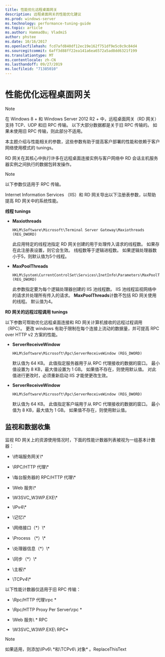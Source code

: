 ```yaml
---
title: 性能优化远程桌面网关
description: 远程桌面网关的性能优化建议
ms.prod: windows-server
ms.technology: performance-tuning-guide
ms.topic: article
ms.author: HammadBu; VladmiS
author: phstee
ms.date: 10/16/2017
ms.openlocfilehash: fcd7afd840df12ec19e162f751df9e5c0c9c84d4
ms.sourcegitcommit: 6aff3d88ff22ea141a6ea6572a5ad8dd6321f199
ms.translationtype: MT
ms.contentlocale: zh-CN
ms.lasthandoff: 09/27/2019
ms.locfileid: "71385010"
---
```

# <a name="performance-tuning-remote-desktop-gateways"></a>性能优化远程桌面网关

> [!NOTE]
> 在 Windows 8 + 和 Windows Server 2012 R2 + 中，远程桌面网关（RD 网关）支持 TCP、UDP 和旧 RPC 传输。 以下大部分数据都是关于旧 RPC 传输的。 如果未使用旧 RPC 传输，则此部分不适用。

本主题介绍与性能相关的参数，这些参数有助于提高客户部署的性能和依赖于客户网络使用模式的 tunings。

RD 网关在其核心中执行许多在远程桌面连接实例与客户网络中 RD 会话主机服务器实例之间执行的数据包转发操作。

> [!NOTE]
> 以下参数仅适用于 RPC 传输。

Internet Information Services （IIS）和 RD 网关导出以下注册表参数，以帮助提高 RD 网关中的系统性能。

**线程 tunings**

-   **Maxiothreads**

    ``` syntax
    HKLM\Software\Microsoft\Terminal Server Gateway\Maxiothreads (REG_DWORD)
    ```

    此应用特定的线程池指定 RD 网关创建的用于处理传入请求的线程数。 如果存在此注册表设置，则它会生效。 线程数等于逻辑进程数。 如果逻辑处理器数小于5，则默认值为5个线程。

-   **MaxPoolThreads**

    ``` syntax
    HKLM\System\CurrentControlSet\Services\InetInfo\Parameters\MaxPoolThreads (REG_DWORD)
    ```

    此参数指定要为每个逻辑处理器创建的 IIS 池线程数。 IIS 池线程监视网络中的请求并处理所有传入的请求。 **MaxPoolThreads**计数不包括 RD 网关使用的线程。 默认值为4。

**RD 网关的远程过程调用 tunings**

以下参数可帮助优化远程桌面连接和 RD 网关计算机接收的远程过程调用（RPC）。 更改 windows 有助于限制在每个连接上流动的数据量，并可提高 RPC over HTTP v2 方案的性能。

-   **ServerReceiveWindow**

    ``` syntax
    HKLM\Software\Microsoft\Rpc\ServerReceiveWindow (REG_DWORD)
    ```

    默认值为 64 KB。 此值指定服务器用于从 RPC 代理接收的数据的窗口。 最小值设置为 8 KB，最大值设置为 1 GB。 如果值不存在，则使用默认值。 对此值进行更改时，必须重新启动 IIS 才能使更改生效。

-   **ServerReceiveWindow**

    ``` syntax
    HKLM\Software\Microsoft\Rpc\ServerReceiveWindow (REG_DWORD)
    ```

    默认值为 64 KB。 此值指定客户端用于从 RPC 代理接收的数据的窗口。 最小值为 8 KB，最大值为 1 GB。 如果值不存在，则使用默认值。

## <a name="monitoring-and-data-collection"></a>监视和数据收集

监视 RD 网关上的资源使用情况时，下面的性能计数器列表被视为一组基本计数器：

-   \\终端服务网关\\\*

-   \\RPC/HTTP 代理\\\*

-   \\每台服务器的 RPC/HTTP 代理\\\*

-   \\Web 服务\\\*

-   \\W3SVC\_W3WP.EXE\\\*

-   \\IPv4\\\*

-   \\记忆\\\*

-   \\网络接口（\*）\\\*

-   \\Process （\*）\\\*

-   \\处理器信息（\*）\\\*

-   \\同步（\*）\\\*

-   \\主板\\\*

-   \\TCPv4\\\*

以下性能计数器仅适用于旧 RPC 传输：

-   \\Rpc/HTTP 代理\\rpc \*

-   \\Rpc/HTTP Proxy Per Server\\rpc \*

-   \\Web 服务\\ \* RPC

-   \\W3SVC\_W3WP.EXE\\ RPC\*

> [!NOTE]
> 如果适用，则添加\\IPv6\\ \*和\\TCPv6\\ 对象\* 。ReplaceThisText

